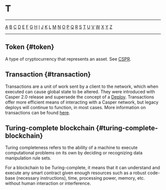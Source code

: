 # T

---

[A](./A.md) [B](./B.md) [C](./C.md) [D](./D.md) [E](./E.md) [F](./F.md) [G](./G.md) [H](./H.md) [I](./I.md) [J](./J.md) [K](./K.md) [L](./L.md) [M](./M.md) [N](./N.md) [O](./O.md) [P](./P.md) [Q](./Q.md) [R](./R.md) [S](./S.md) [T](./T.md) [U](./U.md) [V](./V.md) [W](./W.md) [X](./X.md) [Y](./Y.md) [Z](./Z.md)

---

## Token {#token}

A type of cryptocurrency that represents an asset. See [CSPR](./C.md#cspr).

## Transaction {#transaction}

Transactions are a unit of work sent by a client to the network, which when executed can cause global state to be altered. They were introduced with Casper 2.0 release and supersede the concept of a [Deploy](./D.md#deploy). Transactions offer more efficient means of interacting with a Casper network, but legacy deploys will continue to function, in most cases. More information on transactions can be found [here](../transactions.md).


## Turing-complete blockchain {#turing-complete-blockchain}

Turing completeness refers to the ability of a machine to execute computational problems on its own by deciding or recognizing data manipulation rule sets.

For a blockchain to be Turing-complete, it means that it can understand and execute any smart contract given enough resources such as a robust code-base (necessary instructions), time, processing power, memory, etc. without human interaction or interference.
